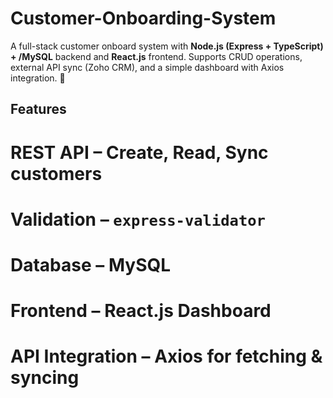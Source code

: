 # Customer-Onboarding-System



A full-stack customer onboard system with **Node.js (Express + TypeScript) + /MySQL** backend and **React.js** frontend. Supports CRUD operations, external API sync (Zoho CRM), and a simple dashboard with Axios integration. 🚀  

## Features  
#  **REST API** – Create, Read, Sync customers  
#  **Validation** – `express-validator`  
#  **Database** – MySQL  
#  **Frontend** – React.js Dashboard  
#  **API Integration** – Axios for fetching & syncing  


